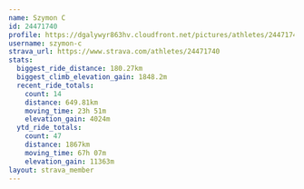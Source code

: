 ```yaml
---
name: Szymon C
id: 24471740
profile: https://dgalywyr863hv.cloudfront.net/pictures/athletes/24471740/7213253/3/large.jpg
username: szymon-c
strava_url: https://www.strava.com/athletes/24471740
stats:
  biggest_ride_distance: 180.27km
  biggest_climb_elevation_gain: 1848.2m
  recent_ride_totals:
    count: 14
    distance: 649.81km
    moving_time: 23h 51m
    elevation_gain: 4024m
  ytd_ride_totals:
    count: 47
    distance: 1867km
    moving_time: 67h 07m
    elevation_gain: 11363m
layout: strava_member
--- 
```

